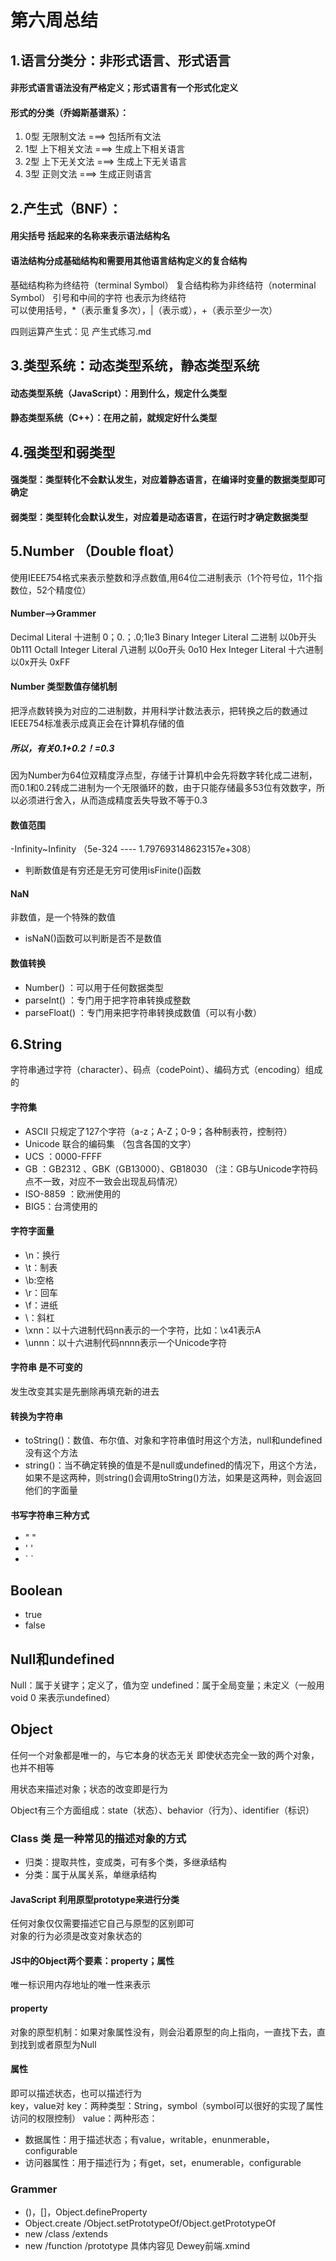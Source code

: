 #  第六周总结
## 1.语言分类分：非形式语言、形式语言
####     非形式语言语法没有严格定义；形式语言有一个形式化定义
#### 形式的分类（乔姆斯基谱系）：
1. 0型  无限制文法 ===> 包括所有文法
2. 1型 上下相关文法 ===> 生成上下相关语言
3. 2型 上下无关文法 ===> 生成上下无关语言 
4. 3型 正则文法 ===> 生成正则语言

## 2.产生式（BNF）：
#### 用尖括号 括起来的名称来表示语法结构名
#### 语法结构分成基础结构和需要用其他语言结构定义的复合结构
基础结构称为终结符（terminal Symbol）   复合结构称为非终结符（noterminal Symbol） 
引号和中间的字符 也表示为终结符  
可以使用括号，*（表示重复多次），|（表示或），+（表示至少一次）  

四则运算产生式：见 产生式练习.md  

## 3.类型系统：动态类型系统，静态类型系统
#### 动态类型系统（JavaScript）：用到什么，规定什么类型
#### 静态类型系统（C++）：在用之前，就规定好什么类型
## 4.强类型和弱类型
#### 强类型：类型转化不会默认发生，对应着静态语言，在编译时变量的数据类型即可确定
#### 弱类型：类型转化会默认发生，对应着是动态语言，在运行时才确定数据类型

## 5.Number （Double float）
使用IEEE754格式来表示整数和浮点数值,用64位二进制表示（1个符号位，11个指数位，52个精度位）
#### Number-->Grammer
Decimal Literal 十进制  0；0.；.0;1le3
Binary Integer Literal 二进制 以0b开头  0b111
Octall Integer Literal 八进制 以0o开头 0o10
Hex Integer Literal 十六进制 以0x开头 0xFF
#### Number 类型数值存储机制
把浮点数转换为对应的二进制数，并用科学计数法表示，把转换之后的数通过IEEE754标准表示成真正会在计算机存储的值
##### 所以，有关0.1+0.2！=0.3
因为Number为64位双精度浮点型，存储于计算机中会先将数字转化成二进制，而0.1和0.2转成二进制为一个无限循环的数，由于只能存储最多53位有效数字，所以必须进行舍入，从而造成精度丢失导致不等于0.3
#### 数值范围
-Infinity~Infinity （5e-324 ---- 1.797693148623157e+308）  
-  判断数值是有穷还是无穷可使用isFinite()函数

#### NaN
非数值，是一个特殊的数值
- isNaN()函数可以判断是否不是数值

#### 数值转换
- Number() ：可以用于任何数据类型
- parseInt() ：专门用于把字符串转换成整数
- parseFloat() ：专门用来把字符串转换成数值（可以有小数）
## 6.String
字符串通过字符（character）、码点（codePoint）、编码方式（encoding）组成的

#### 字符集
- ASCII  只规定了127个字符（a-z；A-Z；0-9；各种制表符，控制符）
- Unicode 联合的编码集 （包含各国的文字）
- UCS ：0000-FFFF
- GB ：GB2312    、GBK（GB13000）、GB18030 （注：GB与Unicode字符码点不一致，对应不一致会出现乱码情况）
- ISO-8859 ：欧洲使用的
- BIG5：台湾使用的
#### 字符字面量
- \n：换行
- \t：制表
- \b:空格
- \r：回车
- \f：进纸
- \\：斜杠
- \xnn：以十六进制代码nn表示的一个字符，比如：\x41表示A
- \unnn：以十六进制代码nnnn表示一个Unicode字符
#### 字符串 是不可变的
发生改变其实是先删除再填充新的进去
#### 转换为字符串
- toString()：数值、布尔值、对象和字符串值时用这个方法，null和undefined没有这个方法
- string()：当不确定转换的值是不是null或undefined的情况下，用这个方法，如果不是这两种，则string()会调用toString()方法，如果是这两种，则会返回他们的字面量
#### 书写字符串三种方式
- "  "
- ' '
- \` `

## Boolean
- true
- false
## Null和undefined
Null：属于关键字；定义了，值为空
undefined：属于全局变量；未定义（一般用void 0 来表示undefined）
## Object
任何一个对象都是唯一的，与它本身的状态无关
即使状态完全一致的两个对象，也并不相等   

用状态来描述对象；状态的改变即是行为  

Object有三个方面组成：state（状态）、behavior（行为）、identifier（标识）

### Class 类 是一种常见的描述对象的方式
- 归类：提取共性，变成类，可有多个类，多继承结构
- 分类：属于从属关系，单继承结构
#### JavaScript 利用原型prototype来进行分类  
任何对象仅仅需要描述它自己与原型的区别即可  
对象的行为必须是改变对象状态的

#### JS中的Object两个要素：property；属性  
唯一标识用内存地址的唯一性来表示
#### property   
对象的原型机制：如果对象属性没有，则会沿着原型的向上指向，一直找下去，直到找到或者原型为Null 

#### 属性   
即可以描述状态，也可以描述行为  
key，value对
key：两种类型：String，symbol（symbol可以很好的实现了属性访问的权限控制）
value：两种形态：
- 数据属性：用于描述状态；有value，writable，enunmerable，configurable
- 访问器属性：用于描述行为；有get，set，enumerable，configurable
### Grammer
- ()，[]，Object.defineProperty
- Object.create /Object.setPrototypeOf/Object.getPrototypeOf
- new /class /extends
- new /function /prototype
具体内容见 Dewey前端.xmind


